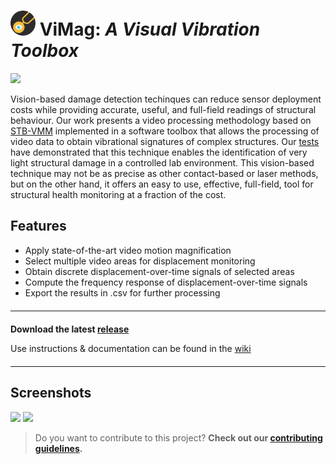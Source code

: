 
# <img title="Logo" alt="Logo: A tuning fork with an eye" src="./img/icon.svg" width="40px"></img>    ViMag: *A Visual Vibration Toolbox*

<a href="https://joss.theoj.org/papers/a0149e43cf19bbafe1cb9eecdcde6189"><img src="https://joss.theoj.org/papers/a0149e43cf19bbafe1cb9eecdcde6189/status.svg"></a>

Vision-based damage detection techinques can reduce sensor deployment costs while providing accurate, useful, and full-field readings of structural behaviour. Our work presents a video processing methodology based on [STB-VMM](https://github.com/RLado/STB-VMM) implemented in a software toolbox that allows the processing of video data to obtain vibrational signatures of complex structures. Our [tests](https://doi.org/10.1016/j.measurement.2022.112218) have demonstrated that this technique enables the identification of very light structural damage in a controlled lab environment. This vision-based technique may not be as precise as other contact-based or laser methods, but on the other hand, it offers an easy to use, effective, full-field, tool for structural health monitoring at a fraction of the cost.

## Features
- Apply state-of-the-art video motion magnification
- Select multiple video areas for displacement monitoring
- Obtain discrete displacement-over-time signals of selected areas
- Compute the frequency response of displacement-over-time signals
- Export the results in .csv for further processing

<hr style="margin-top: 20px; margin-bottom: 20px;">

**Download the latest [release](https://github.com/RLado/ViMag/releases)**

Use instructions & documentation can be found in the [wiki](https://github.com/RLado/ViMag/wiki)

<hr style="margin-top: 20px; margin-bottom: 20px;">

## Screenshots
<img src="https://user-images.githubusercontent.com/25719985/203531284-d5542d4e-17af-4665-8d01-5761acf24d18.png" width="600px"></img>
<img src="https://user-images.githubusercontent.com/25719985/203725691-4490ef65-d695-4be2-b7f8-641c286abebe.png" width="600px"></img>

> Do you want to contribute to this project? 
> **Check out our [contributing guidelines](https://github.com/RLado/ViMag/blob/master/CONTRIBUTING.md).**